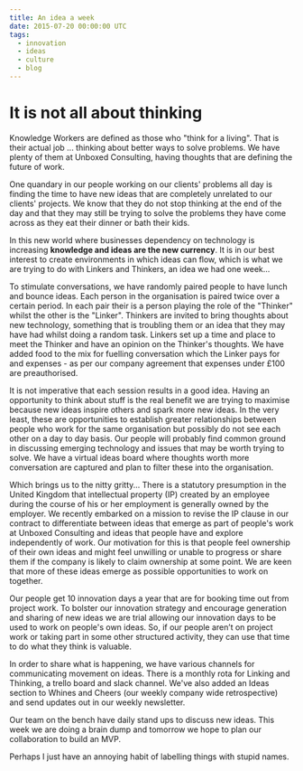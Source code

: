 ```yaml
---
title: An idea a week
date: 2015-07-20 00:00:00 UTC
tags: 
  - innovation
  - ideas
  - culture
  - blog
---
```


# It is not all about thinking

Knowledge Workers are defined as those who "think for a living". That is their actual job ... thinking about better ways to solve problems. We have plenty of them at Unboxed Consulting, having thoughts that are defining the future of work.

One quandary in our people working on our clients' problems all day is finding the time to have new ideas that are completely unrelated to our clients' projects. We know that they do not stop thinking at the end of the day and that they may still be trying to solve the problems they have come across as they eat their dinner or bath their kids. 

In this new world where businesses dependency on technology is increasing <b>knowledge and ideas are the new currency</b>. It is in our best interest to create environments in which ideas can flow, which is what we are trying to do with Linkers and Thinkers, an idea we had one week...

To stimulate conversations, we have randomly paired people to have lunch and bounce ideas. Each person in the organisation is paired twice over a certain period. In each pair their is a person playing the role of the "Thinker" whilst the other is the "Linker". Thinkers are invited to bring thoughts about new technology, something that is troubling them or an idea that they may have had whilst doing a random task. Linkers set up a time and place to meet the Thinker and have an opinion on the Thinker's thoughts. We have added food to the mix for fuelling conversation which the Linker pays for and expenses - as per our company agreement that expenses under £100 are preauthorised.

It is not imperative that each session results in a good idea. Having an opportunity to think about stuff is the real benefit we are trying to maximise because new ideas inspire others and spark more new ideas. In the very least, these are opportunities to establish greater relationships between people who work for the same organisation but possibly do not see each other on a day to day basis. Our people will probably find common ground in discussing emerging technology and issues that may be worth trying to solve. We have a virtual ideas board where thoughts worth more conversation are captured and plan to filter these into the organisation. 

Which brings us to the nitty gritty... There is a statutory presumption in the United Kingdom that intellectual property (IP) created by an employee during the course of his or her employment is generally owned by the employer. We recently embarked on a mission to revise the IP clause in our contract to differentiate between ideas that emerge as part of people's work at Unboxed Consulting and ideas that people have and explore independently of work. Our motivation for this is that people feel ownership of their own ideas and might feel unwilling or unable to progress or share them if the company is likely to claim ownership at some point. We are keen that more of these ideas emerge as possible opportunities to work on together.

Our people get 10 innovation days a year that are for booking time out from project work. To bolster our innovation strategy and encourage generation and sharing of new ideas we are trial allowing our innovation days to be used to work on people's own ideas. So, if our people aren’t on project work or taking part in some other structured activity, they can use that time to do what they think is valuable.

In order to share what is happening, we have various channels for communicating movement on ideas. There is a monthly rota for Linking and Thinking, a trello board and slack channel. We've also added an Ideas section to Whines and Cheers (our weekly company wide retrospective) and send updates out in our weekly newsletter.

Our team on the bench have daily stand ups to discuss new ideas. This week we are doing a brain dump and tomorrow we hope to plan our collaboration to build an MVP.

Perhaps I just have an annoying habit of labelling things with stupid names.
